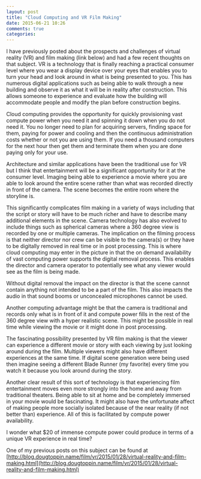 ```yaml
---
layout: post
title: "Cloud Computing and VR Film Making"
date: 2015-06-21 10:26
comments: true
categories: 
---
```

I have previously posted about the prospects and challenges of virtual reality (VR) and film making (link below) and had a few recent thoughts on that subject.
VR is a technology that is finally reaching a practical consumer level where you wear a display device over your eyes that enables you to turn your head and look around in what is being presented to you.
This has numerous digital applications such as being able to walk through a new building and observe it as what it will be in reality after construction.
This allows someone to experience and evaluate how the building will accommodate people and modify the plan before construction begins.

Cloud computing provides the opportunity for quickly provisioning vast compute power when you need it and spinning it down when you do not need it.
You no longer need to plan for acquiring servers, finding space for them, paying for power and cooling and then the continuous administration costs whether or not you are using them.
If you need a thousand computers for the next hour then get them and terminate them when you are done paying only for your use.

Architecture and similar applications have been the traditional use for VR but I think that entertainment will be a significant opportunity for it at the consumer level.
Imaging being able to experience a movie where you are able to look around the entire scene rather than what was recorded directly in front of the camera.
The scene becomes the entire room where the storyline is.

This significantly complicates film making in a variety of ways including that the script or story will have to be much richer and have to describe many additional elements in the scene.
Camera technology has also evolved to include things such as spherical cameras where a 360 degree view is recorded by one or multiple cameras.
The implication on the filming process is that neither director nor crew can be visible to the camera(s) or they have to be digitally removed in real time or in post processing.
This is where cloud computing may enter in the picture in that the on demand availability of vast computing power supports the digital removal process.
This enables the director and camera operator to potentially see what any viewer would see as the film is being made.

Without digital removal the impact on the director is that the scene cannot contain anything not intended to be a part of the film.
This also impacts the audio in that sound booms or unconcealed microphones cannot be used.

Another computing advantage might be that the camera is traditional and records only what is in front of it and compute power fills in the rest of the 360 degree view with a hyper realistic scene.
This might be possible in real time while viewing the movie or it might done in post processing.

The fascinating possibility presented by VR film making is that the viewer can experience a different movie or story with each viewing by just looking around during the film.
Multiple viewers might also have different experiences at the same time.
If digital scene generation were being used then imagine seeing a different Blade Runner (my favorite) every time you watch it because you look around during the story.

Another clear result of this sort of technology is that experiencing film entertainment moves even more strongly into the home and away from traditional theaters.
Being able to sit at home and be completely immersed in your movie would be fascinating.
It might also have the unfortunate affect of making people more socially isolated because of the near reality (if not better than) experience.
All of this is facilitated by compute power availability.

I wonder what $20 of immense compute power could produce in terms of a unique VR experience in real time?

One of my previous posts on this subject can be found at [http://blog.dougtoppin.name/film/vr/2015/01/28/virtual-reality-and-film-making.html](http://blog.dougtoppin.name/film/vr/2015/01/28/virtual-reality-and-film-making.html)

